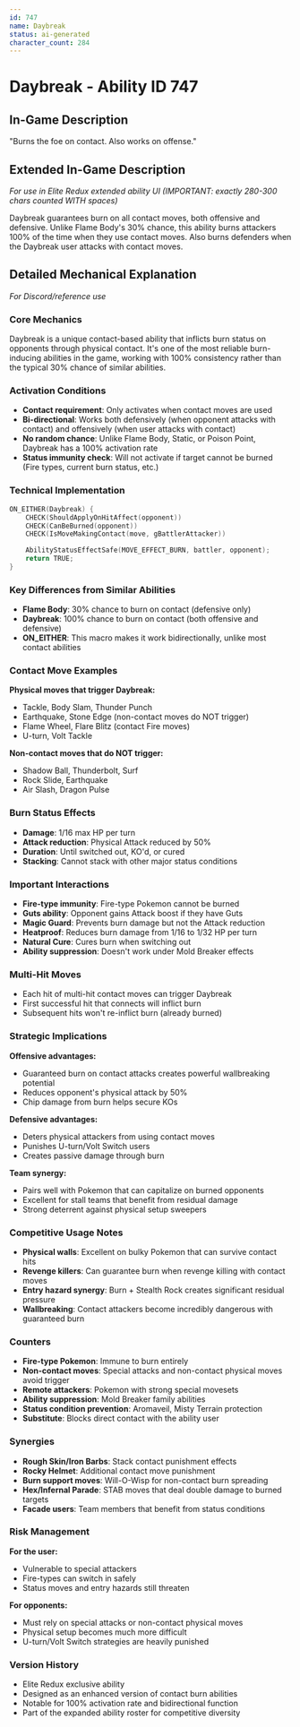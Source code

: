 ```yaml
---
id: 747
name: Daybreak
status: ai-generated
character_count: 284
---
```


# Daybreak - Ability ID 747

## In-Game Description
"Burns the foe on contact. Also works on offense."

## Extended In-Game Description
*For use in Elite Redux extended ability UI (IMPORTANT: exactly 280-300 chars counted WITH spaces)*

Daybreak guarantees burn on all contact moves, both offensive and defensive. Unlike Flame Body's 30% chance, this ability burns attackers 100% of the time when they use contact moves. Also burns defenders when the Daybreak user attacks with contact moves.

## Detailed Mechanical Explanation
*For Discord/reference use*

### Core Mechanics
Daybreak is a unique contact-based ability that inflicts burn status on opponents through physical contact. It's one of the most reliable burn-inducing abilities in the game, working with 100% consistency rather than the typical 30% chance of similar abilities.

### Activation Conditions
- **Contact requirement**: Only activates when contact moves are used
- **Bi-directional**: Works both defensively (when opponent attacks with contact) and offensively (when user attacks with contact)
- **No random chance**: Unlike Flame Body, Static, or Poison Point, Daybreak has a 100% activation rate
- **Status immunity check**: Will not activate if target cannot be burned (Fire types, current burn status, etc.)

### Technical Implementation
```c
ON_EITHER(Daybreak) {
    CHECK(ShouldApplyOnHitAffect(opponent))
    CHECK(CanBeBurned(opponent))
    CHECK(IsMoveMakingContact(move, gBattlerAttacker))

    AbilityStatusEffectSafe(MOVE_EFFECT_BURN, battler, opponent);
    return TRUE;
}
```

### Key Differences from Similar Abilities
- **Flame Body**: 30% chance to burn on contact (defensive only)
- **Daybreak**: 100% chance to burn on contact (both offensive and defensive)
- **ON_EITHER**: This macro makes it work bidirectionally, unlike most contact abilities

### Contact Move Examples
**Physical moves that trigger Daybreak:**
- Tackle, Body Slam, Thunder Punch
- Earthquake, Stone Edge (non-contact moves do NOT trigger)
- Flame Wheel, Flare Blitz (contact Fire moves)
- U-turn, Volt Tackle

**Non-contact moves that do NOT trigger:**
- Shadow Ball, Thunderbolt, Surf
- Rock Slide, Earthquake
- Air Slash, Dragon Pulse

### Burn Status Effects
- **Damage**: 1/16 max HP per turn
- **Attack reduction**: Physical Attack reduced by 50%
- **Duration**: Until switched out, KO'd, or cured
- **Stacking**: Cannot stack with other major status conditions

### Important Interactions
- **Fire-type immunity**: Fire-type Pokemon cannot be burned
- **Guts ability**: Opponent gains Attack boost if they have Guts
- **Magic Guard**: Prevents burn damage but not the Attack reduction
- **Heatproof**: Reduces burn damage from 1/16 to 1/32 HP per turn
- **Natural Cure**: Cures burn when switching out
- **Ability suppression**: Doesn't work under Mold Breaker effects

### Multi-Hit Moves
- Each hit of multi-hit contact moves can trigger Daybreak
- First successful hit that connects will inflict burn
- Subsequent hits won't re-inflict burn (already burned)

### Strategic Implications
**Offensive advantages:**
- Guaranteed burn on contact attacks creates powerful wallbreaking potential
- Reduces opponent's physical attack by 50%
- Chip damage from burn helps secure KOs

**Defensive advantages:**
- Deters physical attackers from using contact moves
- Punishes U-turn/Volt Switch users
- Creates passive damage through burn

**Team synergy:**
- Pairs well with Pokemon that can capitalize on burned opponents
- Excellent for stall teams that benefit from residual damage
- Strong deterrent against physical setup sweepers

### Competitive Usage Notes
- **Physical walls**: Excellent on bulky Pokemon that can survive contact hits
- **Revenge killers**: Can guarantee burn when revenge killing with contact moves
- **Entry hazard synergy**: Burn + Stealth Rock creates significant residual pressure
- **Wallbreaking**: Contact attackers become incredibly dangerous with guaranteed burn

### Counters
- **Fire-type Pokemon**: Immune to burn entirely
- **Non-contact moves**: Special attacks and non-contact physical moves avoid trigger
- **Remote attackers**: Pokemon with strong special movesets
- **Ability suppression**: Mold Breaker family abilities
- **Status condition prevention**: Aromaveil, Misty Terrain protection
- **Substitute**: Blocks direct contact with the ability user

### Synergies
- **Rough Skin/Iron Barbs**: Stack contact punishment effects
- **Rocky Helmet**: Additional contact move punishment
- **Burn support moves**: Will-O-Wisp for non-contact burn spreading
- **Hex/Infernal Parade**: STAB moves that deal double damage to burned targets
- **Facade users**: Team members that benefit from status conditions

### Risk Management
**For the user:**
- Vulnerable to special attackers
- Fire-types can switch in safely
- Status moves and entry hazards still threaten

**For opponents:**
- Must rely on special attacks or non-contact physical moves
- Physical setup becomes much more difficult
- U-turn/Volt Switch strategies are heavily punished

### Version History
- Elite Redux exclusive ability
- Designed as an enhanced version of contact burn abilities
- Notable for 100% activation rate and bidirectional function
- Part of the expanded ability roster for competitive diversity